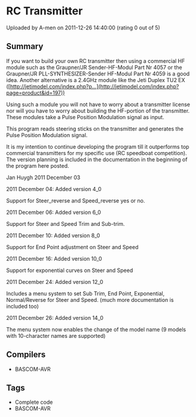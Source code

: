 # RC Transmitter

Uploaded by A-men on 2011-12-26 14:40:00 (rating 0 out of 5)

## Summary

If you want to build your own RC transmitter then using a commercial HF module such as the Graupner/JR Sender-HF-Modul Part Nr 4057 or the Graupner/JR PLL-SYNTHESIZER-Sender HF-Modul Part Nr 4059 is a good idea. Another alternative is a 2.4GHz module like the Jeti Duplex TU2 EX ([http://jetimodel.com/index.php?p...](http://jetimodel.com/index.php?page=product&id=197))


Using such a module you will not have to worry about a transmitter license nor will you have to worry about building the HF-portion of the transmitter. These modules take a Pulse Position Modulation signal as input.


This program reads steering sticks on the transmitter and generates the Pulse Position Modulation signal.


It is my intention to continue developing the program till it outperforms top commercial transmitters for my specific use (RC speedboat competition). The version planning is included in the documentation in the beginning of the program here posted.


Jan Huygh 2011 December 03


2011 December 04: Added version 4\_0  

Support for Steer\_reverse and Speed\_reverse yes or no.


2011 December 06: Added version 6\_0  

Support for Steer and Speed Trim and Sub-trim.


2011 December 10: Added version 8\_0  

Support for End Point adjustment on Steer and Speed


2011 December 16: Added version 10\_0  

Support for exponential curves on Steer and Speed


2011 December 24: Added version 12\_0  

Includes a menu system to set Sub Trim, End Point, Exponential, Normal/Reverse for Steer and Speed. (much more documentation is included too)


2011 December 26: Added version 14\_0  

The menu system now enables the change of the model name (9 models with 10-character names are supported)

## Compilers

- BASCOM-AVR

## Tags

- Complete code
- BASCOM-AVR
